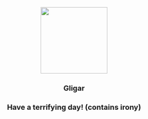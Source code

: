 <p align="center">
    <img src="https://raw.githubusercontent.com/PokeAPI/sprites/master/sprites/pokemon/207.png" width="150" height="150">
</p>
<h3 align="center"> <b>Gligar</b></h3>
<h3 align="center">Have a terrifying day! (contains irony)</h3>
